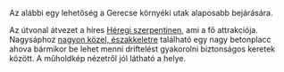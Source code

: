 Az alábbi egy lehetőség a Gerecse környéki utak alaposabb bejárására.

Az útvonal átvezet a híres [Héregi szerpentinen](#Hereg), ami a fő attrakciója. Nagysáphoz [nagyon közel, északkeletre](https://goo.gl/maps/TTkfnzxH98tzBvJG8) található egy nagy betonplacc ahova bármikor be lehet menni driftelést gyakorolni biztonságos keretek között. A műholdkép nézetről jól látható a helye.